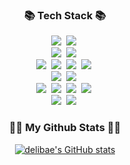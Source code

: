 
<h3 align="center">📚 Tech Stack 📚</h3>

<p align="center">
  <img src="https://img.shields.io/badge/python-3776AB?style=for-the-badge&logo=python&logoColor=white"></a>&nbsp
  <img src="https://img.shields.io/badge/javascript-F7DF1E?style=for-the-badge&logo=javascript&logoColor=white"></a>&nbsp
  <br/>
  <img src="https://img.shields.io/badge/vue.js-4FC08D?style=for-the-badge&logo=vue.js&logoColor=white"></a>&nbsp
  <img src="https://img.shields.io/badge/tailwindcss-06B6D4?style=for-the-badge&logo=tailwindcss&logoColor=white"></a>&nbsp
<!--   <img src="https://img.shields.io/badge/html5-E34F26?style=for-the-badge&logo=html5&logoColor=white"></a>&nbsp
  <img src="https://img.shields.io/badge/css-1572B6?style=for-the-badge&logo=css3&logoColor=white"></a>&nbsp -->
  <br/>
  <img src="https://img.shields.io/badge/node.js-339933?style=for-the-badge&logo=node.js&logoColor=white"></a>&nbsp
  <img src="https://img.shields.io/badge/express.js-000000?style=for-the-badge&logo=express&logoColor=white"></a>&nbsp
  <img src="https://img.shields.io/badge/flask-000000?style=for-the-badge&logo=flask&logoColor=white"></a>&nbsp
  <img src="https://img.shields.io/badge/selenium-43B02A?style=for-the-badge&logo=selenium&logoColor=white"></a>&nbsp
  <br/>
  <img src="https://img.shields.io/badge/firebase-FFCA28?style=for-the-badge&logo=firebase&logoColor=white"></a>&nbsp
  <img src="https://img.shields.io/badge/mysql-4479A1?style=for-the-badge&logo=mysql&logoColor=white"></a>&nbsp

  <br/>
  <img src="https://img.shields.io/badge/docker-2496ED?style=for-the-badge&logo=docker&logoColor=white"></a>&nbsp
  <img src="https://img.shields.io/badge/kubernetes-2496ED?style=for-the-badge&logo=kubernetes&logoColor=white"></a>&nbsp
    <img src="https://img.shields.io/badge/prometheus-E6522C?style=for-the-badge&logo=prometheus&logoColor=white"></a>&nbsp
  <img src="https://img.shields.io/badge/grafana-F46800?style=for-the-badge&logo=grafana&logoColor=white"></a>&nbsp
  <br/>
  <img src="https://img.shields.io/badge/pytorch-EE4C2C?style=for-the-badge&logo=pytorch&logoColor=white"></a>&nbsp
  <img src="https://img.shields.io/badge/scikitlearn-F7931E?style=for-the-badge&logo=scikitlearn&logoColor=white"></a>&nbsp
<!--   <img src="https://img.shields.io/badge/seaborn-06B6D4?style=for-the-badge&logo=seaborn&logoColor=white"></a>&nbsp -->
<!--   <br/> -->
<!--   <img src="https://img.shields.io/badge/github-181717?style=for-the-badge&logo=github&logoColor=white">
  <img src="https://img.shields.io/badge/git-F05032?style=for-the-badge&logo=git&logoColor=white"> -->
<!--   <br/> -->
<!--   <img src="https://img.shields.io/badge/slack-4A154B?style=for-the-badge&logo=slack&logoColor=white">
  <img src="https://img.shields.io/badge/Notion-000000?style=for-the-badge&logo=Notion&logoColor=white"> -->
<!--   <br/> -->
<p/>

<h3 align="center">👩‍💻 My Github Stats 👩‍💻</h3>
<div align="center">

[![delibae's GitHub stats](https://github-readme-stats.vercel.app/api?username=delibae&hide_title=true&show_icons=true&include_all_commits=true&disable_animations=true&theme=vue)](https://github.com/delibae/github-readme-stats)
</div>
